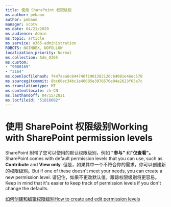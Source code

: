 ```yaml
---
title: 使用 SharePoint 权限级别
ms.author: pebaum
author: pebaum
manager: scotv
ms.date: 04/21/2020
ms.audience: Admin
ms.topic: article
ms.service: o365-administration
ROBOTS: NOINDEX, NOFOLLOW
localization_priority: Normal
ms.collection: Adm_O365
ms.custom:
- "9000165"
- "3164"
ms.openlocfilehash: f447aea6c844746f1901382120cb4081e46ec578
ms.sourcegitcommit: 8bc60ec34bc1e40685e3976576e04a2623f63a7c
ms.translationtype: MT
ms.contentlocale: zh-CN
ms.lasthandoff: 04/15/2021
ms.locfileid: "51816082"
---
```

# <a name="working-with-sharepoint-permission-levels"></a><span data-ttu-id="464e6-102">使用 SharePoint 权限级别</span><span class="sxs-lookup"><span data-stu-id="464e6-102">Working with SharePoint permission levels</span></span>

<span data-ttu-id="464e6-103">SharePoint 附带了您可以使用的默认权限级别，例如 **"参与"** 和"**仅查看"。**</span><span class="sxs-lookup"><span data-stu-id="464e6-103">SharePoint comes with default permission levels that you can use, such as **Contribute** and **View only**.</span></span> <span data-ttu-id="464e6-104">但是，如果其中一个不符合你的需求，你可以创建新的权限级别。</span><span class="sxs-lookup"><span data-stu-id="464e6-104">But if one of these doesn't meet your needs, you can create a new permission level.</span></span> <span data-ttu-id="464e6-105">请记住，如果不更改默认值，跟踪权限级别将更容易。</span><span class="sxs-lookup"><span data-stu-id="464e6-105">Keep in mind that it's easier to keep track of permission levels if you don't change the defaults.</span></span>

[<span data-ttu-id="464e6-106">如何创建和编辑权限级别</span><span class="sxs-lookup"><span data-stu-id="464e6-106">How to create and edit permission levels</span></span>](https://docs.microsoft.com/sharepoint/how-to-create-and-edit-permission-levels)